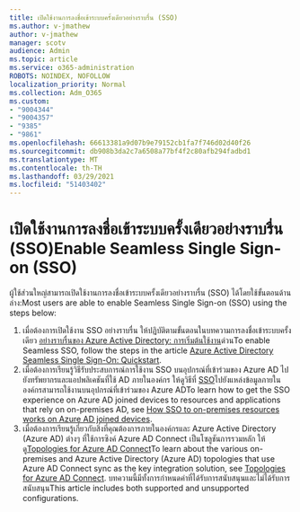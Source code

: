 ```yaml
---
title: เปิดใช้งานการลงชื่อเข้าระบบครั้งเดียวอย่างราบรื่น (SSO)
ms.author: v-jmathew
author: v-jmathew
manager: scotv
audience: Admin
ms.topic: article
ms.service: o365-administration
ROBOTS: NOINDEX, NOFOLLOW
localization_priority: Normal
ms.collection: Adm_O365
ms.custom:
- "9004344"
- "9004357"
- "9385"
- "9861"
ms.openlocfilehash: 66613381a9d07b9e79152cb1fa7f746d02d40f26
ms.sourcegitcommit: db908b3da2c7a6508a77bf4f2c80afb294fadbd1
ms.translationtype: MT
ms.contentlocale: th-TH
ms.lasthandoff: 03/29/2021
ms.locfileid: "51403402"
---
```

# <a name="enable-seamless-single-sign-on-sso"></a><span data-ttu-id="5d8a3-102">เปิดใช้งานการลงชื่อเข้าระบบครั้งเดียวอย่างราบรื่น (SSO)</span><span class="sxs-lookup"><span data-stu-id="5d8a3-102">Enable Seamless Single Sign-on (SSO)</span></span>

<span data-ttu-id="5d8a3-103">ผู้ใช้ส่วนใหญ่สามารถเปิดใช้งานการลงชื่อเข้าระบบครั้งเดียวอย่างราบรื่น (SSO) ได้โดยใช้ขั้นตอนด้านล่าง:</span><span class="sxs-lookup"><span data-stu-id="5d8a3-103">Most users are able to enable Seamless Single Sign-on (SSO) using the steps below:</span></span>

1. <span data-ttu-id="5d8a3-104">เมื่อต้องการเปิดใช้งาน SSO อย่างราบรื่น ให้ปฏิบัติตามขั้นตอนในบทความการลงชื่อเข้าระบบครั้งเดียว [อย่างราบรื่นของ Azure Active Directory: การเริ่มต้นใช้งาน](https://docs.microsoft.com/azure/active-directory/hybrid/how-to-connect-sso-quick-start)ด่วน</span><span class="sxs-lookup"><span data-stu-id="5d8a3-104">To enable Seamless SSO, follow the steps in the article [Azure Active Directory Seamless Single Sign-On: Quickstart](https://docs.microsoft.com/azure/active-directory/hybrid/how-to-connect-sso-quick-start).</span></span>
2. <span data-ttu-id="5d8a3-105">เมื่อต้องการเรียนรู้วิธีรับประสบการณ์การใช้งาน SSO บนอุปกรณ์ที่เข้าร่วมของ Azure AD ไปยังทรัพยากรและแอปพลิเคชันที่ใช้ AD ภายในองค์กร ให้ดูวิธีที่ [SSO](https://docs.microsoft.com/azure/active-directory/devices/azuread-join-sso)ไปยังแหล่งข้อมูลภายในองค์กรสามารถใช้งานบนอุปกรณ์ที่เข้าร่วมของ Azure AD</span><span class="sxs-lookup"><span data-stu-id="5d8a3-105">To learn how to get the SSO experience on Azure AD joined devices to resources and applications that rely on on-premises AD, see [How SSO to on-premises resources works on Azure AD joined devices](https://docs.microsoft.com/azure/active-directory/devices/azuread-join-sso).</span></span>
3. <span data-ttu-id="5d8a3-106">เมื่อต้องการเรียนรู้เกี่ยวกับสิ่งที่คุณต้องการภายในองค์กรและ Azure Active Directory (Azure AD) ต่างๆ ที่ใช้การซิงค์ Azure AD Connect เป็นโซลูชันการรวมหลัก ให้ดู[Topologies for Azure AD Connect](https://docs.microsoft.com/azure/active-directory/hybrid/plan-connect-topologies)</span><span class="sxs-lookup"><span data-stu-id="5d8a3-106">To learn about the various on-premises and Azure Active Directory (Azure AD) topologies that use Azure AD Connect sync as the key integration solution, see [Topologies for Azure AD Connect](https://docs.microsoft.com/azure/active-directory/hybrid/plan-connect-topologies).</span></span> <span data-ttu-id="5d8a3-107">บทความนี้มีทั้งการกําหนดค่าที่ได้รับการสนับสนุนและไม่ได้รับการสนับสนุน</span><span class="sxs-lookup"><span data-stu-id="5d8a3-107">This article includes both supported and unsupported configurations.</span></span>
